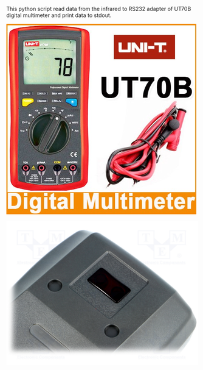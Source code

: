 This python script read data from the infrared to RS232 adapter of UT70B digital multimeter and print data to stdout.

![UT70B](https://github.com/FabLabAQ/uni-t_ut70b/blob/master/images/UT70B.jpg)
 
![UT70B infrared port](https://github.com/FabLabAQ/uni-t_ut70b/blob/master/images/UT70B_infrared.jpg)
